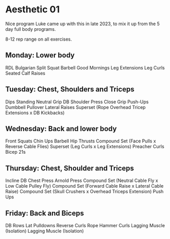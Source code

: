 # Aesthetic 01

Nice program Luke came up with this in late 2023, to mix it up from the 5 day full body programs.

8-12 rep range on all exercises.

## Monday: Lower body

RDL
Bulgarian Split Squat
Barbell Good Mornings
Leg Extensions
Leg Curls
Seated Calf Raises

## Tuesday: Chest, Shoulders and Triceps

Dips
Standing Neutral Grip DB Shoulder Press
Close Grip Push-Ups
Dumbbell Pullover
Lateral Raises
Superset (Rope Overhead Tricep Extensions x DB Kickbacks)

## Wednesday: Back and lower body

Front Squats
Chin Ups
Barbell Hip Thrusts
Compound Set (Face Pulls x Reverse Cable Flies)
Superset (Leg Curls x Leg Extensions)
Preacher Curls
Bicep 21s

## Thursday: Chest, Shoulder and Triceps

Incline DB Chest Press
Arnold Press
Compound Set (Neutral Cable Fly x Low Cable Pulley Fly)
Compound Set (Forward Cable Raise x Lateral Cable Raise)
Compound Set (Skull Crushers x Overhead Triceps Extension)
Push Ups

## Friday: Back and Biceps

DB Rows
Lat Pulldowns
Reverse Curls
Rope Hammer Curls
Lagging Muscle (Isolation)
Lagging Muscle (Isolation)

